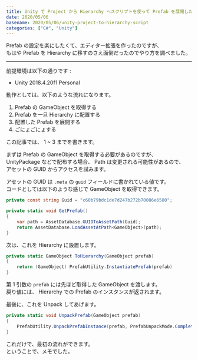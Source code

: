 ```yaml
---
title: Unity で Project から Hierarchy へスクリプトを使って Prefab を展開したい
date: 2020/05/06
basename: 2020/05/06/unity-project-to-hierarchy-script
categories: ["C#", "Unity"]
---
```


Prefab の設定を楽にしたくて、エディター拡張を作ったのですが、  
もはや Prefab を Hierarchy に移すのさえ面倒だったのでやり方を調べました。

---

前提環境は以下の通りです :

- Unity 2018.4.20f1 Personal

動作としては、以下のような流れになります。

1.  Prefab の GameObject を取得する
2.  Prefab を一旦 Hierarchy に配置する
3.  配置した Prefab を展開する
4.  ごにょごにょする

この記事では、 1 ~ 3 までを書きます。

まずは Prefab の GameObject を取得する必要があるのですが、  
UnityPackage などで配布する場合、 Path は変更される可能性があるので、  
アセットの GUID からアクセスを試みます。

アセットの GUID は `.meta` の `guid` フィールドに書かれている値です。  
コードとしては以下のような感じで GameObject を取得できます。

```csharp
private const string Guid = "c60b79bdc1de7d247b272b70086e6580";

private static void GetPrefab()
{
    var path = AssetDatabase.GUIDToAssetPath(Guid);
    return AssetDatabase.LoadAssetAtPath<GameObject>(path);
}
```

次は、これを Hierarchy に設置します。

```csharp
private static GameObject ToHierarchy(GameObject prefab)
{
    return (GameObject) PrefabUtility.InstantiatePrefab(prefab)
}
```

第 1 引数の `prefab` には先ほど取得した GameObject を渡します。  
戻り値には、 Hierarchy での Prefab のインスタンスが返されます。

最後に、これを Unpack してあげます。

```csharp
private static void UnpackPrefab(GameObject prefab)
{
    PrefabUtility.UnpackPrefabInstance(prefab, PrefabUnpackMode.Completely, InteractionMode.AutomatedAction);
}
```

これだけで、最初の流れができます。  
ということで、メモでした。
